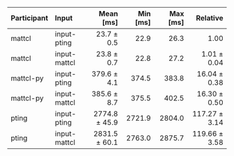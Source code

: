 | Participant | Input | Mean [ms] | Min [ms] | Max [ms] | Relative |
|:---|:---|---:|---:|---:|---:|
| mattcl | input-pting | 23.7 ± 0.5 | 22.9 | 26.3 | 1.00 |
| mattcl | input-mattcl | 23.8 ± 0.7 | 22.8 | 27.2 | 1.01 ± 0.04 |
| mattcl-py | input-pting | 379.6 ± 4.1 | 374.5 | 383.8 | 16.04 ± 0.38 |
| mattcl-py | input-mattcl | 385.6 ± 8.7 | 375.5 | 402.5 | 16.30 ± 0.50 |
| pting | input-pting | 2774.8 ± 45.9 | 2721.9 | 2804.0 | 117.27 ± 3.14 |
| pting | input-mattcl | 2831.5 ± 60.1 | 2763.0 | 2875.7 | 119.66 ± 3.58 |
